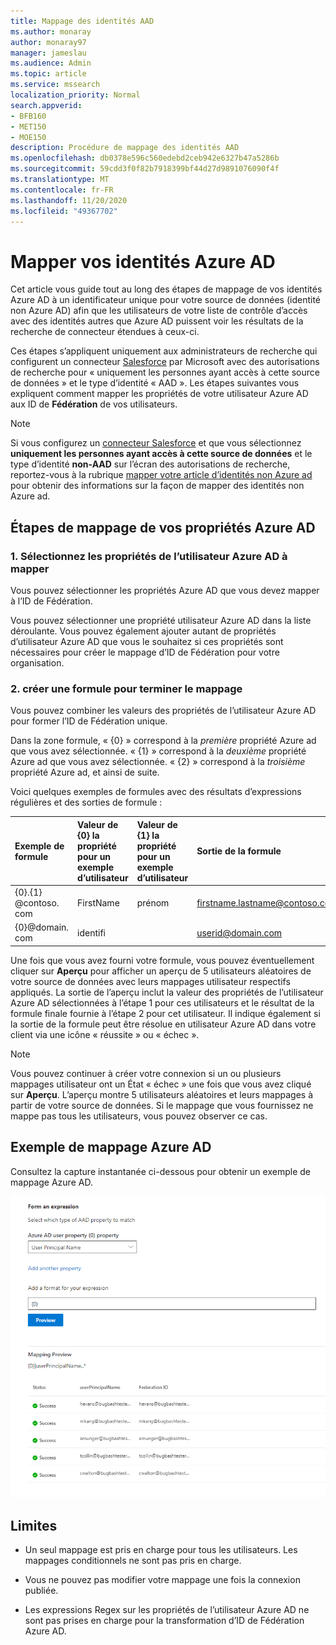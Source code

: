 ```yaml
---
title: Mappage des identités AAD
ms.author: monaray
author: monaray97
manager: jameslau
ms.audience: Admin
ms.topic: article
ms.service: mssearch
localization_priority: Normal
search.appverid:
- BFB160
- MET150
- MOE150
description: Procédure de mappage des identités AAD
ms.openlocfilehash: db0378e596c560edebd2ceb942e6327b47a5286b
ms.sourcegitcommit: 59cdd3f0f82b7918399bf44d27d9891076090f4f
ms.translationtype: MT
ms.contentlocale: fr-FR
ms.lasthandoff: 11/20/2020
ms.locfileid: "49367702"
---
```

# <a name="map-your-azure-ad-identities"></a>Mapper vos identités Azure AD  

Cet article vous guide tout au long des étapes de mappage de vos identités Azure AD à un identificateur unique pour votre source de données (identité non Azure AD) afin que les utilisateurs de votre liste de contrôle d’accès avec des identités autres que Azure AD puissent voir les résultats de la recherche de connecteur étendues à ceux-ci.

Ces étapes s’appliquent uniquement aux administrateurs de recherche qui configurent un connecteur [Salesforce](salesforce-connector.md) par Microsoft avec des autorisations de recherche pour « uniquement les personnes ayant accès à cette source de données » et le type d’identité « AAD ». Les étapes suivantes vous expliquent comment mapper les propriétés de votre utilisateur Azure AD aux ID de **Fédération** de vos utilisateurs.

>[!NOTE]
>Si vous configurez un [connecteur Salesforce](salesforce-connector.md) et que vous sélectionnez **uniquement les personnes ayant accès à cette source de données** et le type d’identité **non-AAD** sur l’écran des autorisations de recherche, reportez-vous à la rubrique [mapper votre article d’identités non Azure ad](map-non-aad.md) pour obtenir des informations sur la façon de mapper des identités non Azure ad.  

## <a name="steps-for-mapping-your-azure-ad-properties"></a>Étapes de mappage de vos propriétés Azure AD

### <a name="1-select-azure-ad-user-properties-to-map"></a>1. Sélectionnez les propriétés de l’utilisateur Azure AD à mapper

Vous pouvez sélectionner les propriétés Azure AD que vous devez mapper à l’ID de Fédération.

Vous pouvez sélectionner une propriété utilisateur Azure AD dans la liste déroulante. Vous pouvez également ajouter autant de propriétés d’utilisateur Azure AD que vous le souhaitez si ces propriétés sont nécessaires pour créer le mappage d’ID de Fédération pour votre organisation.

### <a name="2-create-formula-to-complete-mapping"></a>2. créer une formule pour terminer le mappage

Vous pouvez combiner les valeurs des propriétés de l’utilisateur Azure AD pour former l’ID de Fédération unique.

Dans la zone formule, « {0} » correspond à la *première* propriété Azure ad que vous avez sélectionnée. « {1} » correspond à la *deuxième* propriété Azure ad que vous avez sélectionnée. « {2} » correspond à la *troisième* propriété Azure ad, et ainsi de suite.  

Voici quelques exemples de formules avec des résultats d’expressions régulières et des sorties de formule :

| Exemple de formule                  | Valeur de {0} la propriété pour un exemple d’utilisateur                 | Valeur de {1} la propriété pour un exemple d’utilisateur           | Sortie de la formule                  |
| :------------------- | :------------------- |:---------------|:---------------|
| {0}.{1} @contoso. com  | FirstName | prénom |firstname.lastname@contoso.com
| {0}@domain. com                 | identifi                 |             |userid@domain.com

Une fois que vous avez fourni votre formule, vous pouvez éventuellement cliquer sur **Aperçu** pour afficher un aperçu de 5 utilisateurs aléatoires de votre source de données avec leurs mappages utilisateur respectifs appliqués. La sortie de l’aperçu inclut la valeur des propriétés de l’utilisateur Azure AD sélectionnées à l’étape 1 pour ces utilisateurs et le résultat de la formule finale fournie à l’étape 2 pour cet utilisateur. Il indique également si la sortie de la formule peut être résolue en utilisateur Azure AD dans votre client via une icône « réussite » ou « échec ».  

>[!NOTE]
>Vous pouvez continuer à créer votre connexion si un ou plusieurs mappages utilisateur ont un État « échec » une fois que vous avez cliqué sur **Aperçu**. L’aperçu montre 5 utilisateurs aléatoires et leurs mappages à partir de votre source de données. Si le mappage que vous fournissez ne mappe pas tous les utilisateurs, vous pouvez observer ce cas.

## <a name="sample-azure-ad-mapping"></a>Exemple de mappage Azure AD

Consultez la capture instantanée ci-dessous pour obtenir un exemple de mappage Azure AD.

![Exemple de capture instantanée sur la façon de remplir la page de mappage Azure AD](media/aad-mapping.png)

## <a name="limitations"></a>Limites  

- Un seul mappage est pris en charge pour tous les utilisateurs. Les mappages conditionnels ne sont pas pris en charge.  

- Vous ne pouvez pas modifier votre mappage une fois la connexion publiée.  

- Les expressions Regex sur les propriétés de l’utilisateur Azure AD ne sont pas prises en charge pour la transformation d’ID de Fédération Azure AD.